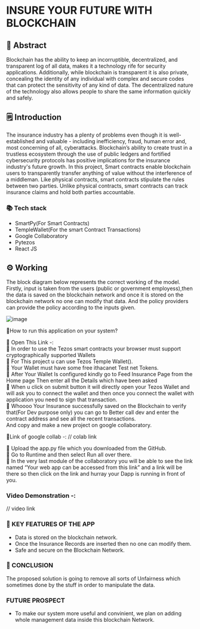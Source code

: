 # INSURE YOUR FUTURE WITH BLOCKCHAIN

## 📄 Abstract
Blockchain has the ability to keep an incorruptible, decentralized, and transparent log of all data, makes it a technology rife for security applications. Additionally, while blockchain is transparent it is also private, concealing the identity of any individual with complex and secure codes that can protect the sensitivity of any kind of data. The decentralized nature of the technology also allows people to share the same information quickly and safely.

## 🗒️ Introduction
The insurance industry has a plenty of problems even though it is well-established and valuable - including inefficiency, fraud, human error and, most concerning of all, cyberattacks. Blockchain’s ability to create trust in a trustless ecosystem through the use of public ledgers and fortified cybersecurity protocols has positive implications for the insurance industry's future growth. In this project, Smart contracts enable blockchain users to transparently transfer anything of value without the interference of a middleman. Like physical contracts, smart contracts stipulate the rules between two parties. Unlike physical contracts, smart contracts can track insurance claims and hold both parties accountable.

### 📚 Tech stack
- SmartPy(For Smart Contracts)
- TempleWallet(For the smart Contract Transactions)
- Google Collaboratory 
- Pytezos
- React JS

## ⚙ Working
The block diagram below represents the correct working of the model. Firstly, input is taken from the users (public or government employess),then the data is saved on the blockchain network and once it is stored on the blockchain network no one can modify that data. And the policy providers can provide the policy according to the inputs given.

![image](https://user-images.githubusercontent.com/73357138/175800890-aa101453-b870-4a65-a43b-cc3ddbe98b84.png)

🔖How to run this application on your system?
 
📍 Open This Link -: <br>
📍 In order to use the Tezos smart contracts your browser must support cryptographically supported Wallets <br>
📍 For This project u can use Tezos Temple Wallet(). <br>
📍 Your Wallet must have some free ithacanet Test net Tokens. <br>
📍 After Your Wallet Is configured kindly go to Feed Insurance Page from the Home page Then enter all the Details which have been asked <br>
📍 When u click on submit button it will directly open your Tezos Wallet and will ask you to connect the wallet and then once you connect the wallet with application you need to sign that transaction. <br>
📍 Whoooo Your Insurance successfully saved on the Blockchain to verify that(For Dev purpose only) you can go to Better call dev and enter the contract address and see all the recent transactions. <br>
And copy and make a new project on google collaboratory.

💫Link of google collab -: 
// colab link

📍 Upload the app.py file which you downloaded from the GitHub.<br>
📍 Go to Runtime  and then select Run all over there.<br>
📍 In the very last module of the collaboratory you will be able to see the link named “Your web app can be accessed from this link” and a link will be there so then click on the link and hurray your Dapp is running in front of you.<br>


### Video Demonstration -:
// video link

### 🔑 KEY FEATURES OF THE APP
- Data is stored on the blockchain network.
- Once the Insurance Records are inserted then no one can modify them.
- Safe and secure on the Blockchain Network.

### 🌈 CONCLUSION
The proposed solution is going to remove all sorts of Unfairness which sometimes done by the stuff in order to manipulate the data.

### FUTURE PROSPECT
- To make our system more useful and convinient, we plan on adding whole management data inside this blockchain Network.
